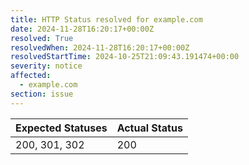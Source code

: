```yaml
---
title: HTTP Status resolved for example.com
date: 2024-11-28T16:20:17+00:00Z
resolved: True
resolvedWhen: 2024-11-28T16:20:17+00:00Z
resolvedStartTime: 2024-10-25T21:09:43.191474+00:00
severity: notice
affected:
  - example.com
section: issue
---
```


| Expected Statuses | Actual Status  |
|-------------------|----------------|
| 200, 301, 302 | 200 |
